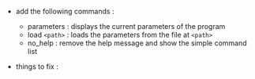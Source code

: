 
- add the following commands :
	- parameters : displays the current parameters of the program
	- load `<path>` : loads the parameters from the file at `<path>`
	- no_help : remove the help message and show the simple command list

- things to fix :